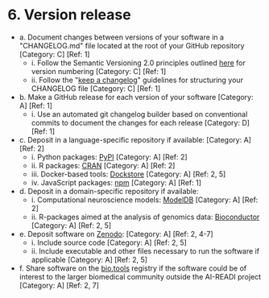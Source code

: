 # 6. Version release

* a. Document changes between versions of your software in a "CHANGELOG.md" file located at the root of your GitHub repository [Category: C] [Ref: 1]
   * i. Follow the Semantic Versioning 2.0 principles outlined [here](https://semver.org) for version numbering [Category: C] [Ref: 1]
   * ii. Follow the "[keep a changelog](https://keepachangelog.com/en/1.0.0/)" guidelines for structuring your CHANGELOG file [Category: C] [Ref: 1]
* b. Make a GitHub release for each version of your software [Category: A] [Ref: 1]
   * i. Use an automated git changelog builder based on conventional commits to document the changes for each release [Category: D] [Ref: 1]
* c. Deposit in a language-specific repository if available: [Category: A] [Ref: 2]
   * i. Python packages: [PyPI](https://pypi.org/) [Category: A] [Ref: 2]
   * ii. R packages: [CRAN](https://cran.r-project.org/) [Category: A] [Ref: 2]
   * iii. Docker-based tools: [Dockstore](https://dockstore.org/) [Category: A] [Ref: 2, 5]
   * iv. JavaScript packages: [npm](https://www.npmjs.com/) [Category: A] [Ref: 1]
* d. Deposit in a domain-specific repository if available:
   * i. Computational neuroscience models: [ModelDB](https://senselab.med.yale.edu/ModelDB) [Category: A] [Ref: 2]
   * ii. R-packages aimed at the analysis of genomics data: [Bioconductor](https://www.bioconductor.org/) [Category: A] [Ref: 2, 5]
* e. Deposit software on [Zenodo](https://zenodo.org/): [Category: A] [Ref: 2, 4-7]
   * i. Include source code [Category: A] [Ref: 2, 5]
   * ii. Include executable and other files necessary to run the software if applicable [Category: A] [Ref: 2, 5]
* f. Share software on the [bio.tools](https://bio.tools/) registry if the software could be of interest to the larger biomedical community outside the AI-READI project [Category: A] [Ref: 2, 7]
